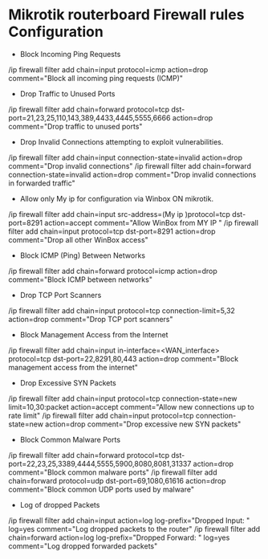 # Mikrotik routerboard Firewall rules Configuration 

- Block  Incoming Ping Requests

/ip firewall filter add chain=input protocol=icmp action=drop comment="Block all incoming ping requests (ICMP)"

- Drop Traffic to Unused Ports

/ip firewall filter add chain=forward protocol=tcp dst-port=21,23,25,110,143,389,4433,4445,5555,6666 action=drop comment="Drop traffic to unused ports"

- Drop Invalid Connections  attempting to exploit vulnerabilities.

/ip firewall filter add chain=input connection-state=invalid action=drop comment="Drop invalid connections"
/ip firewall filter add chain=forward connection-state=invalid action=drop comment="Drop invalid connections in forwarded traffic"

- Allow only My ip for configuration via Winbox ON mikrotik.

/ip firewall filter add chain=input src-address=(My ip )protocol=tcp dst-port=8291 action=accept comment="Allow WinBox from MY IP "
/ip firewall filter add chain=input protocol=tcp dst-port=8291 action=drop comment="Drop all other WinBox access"

- Block ICMP (Ping) Between Networks

/ip firewall filter add chain=forward protocol=icmp action=drop comment="Block ICMP between networks"

- Drop TCP Port Scanners

/ip firewall filter add chain=input protocol=tcp connection-limit=5,32 action=drop comment="Drop TCP port scanners"

- Block Management Access from the Internet

/ip firewall filter add chain=input in-interface=<WAN_interface> protocol=tcp dst-port=22,8291,80,443 action=drop comment="Block management access from the internet"

- Drop Excessive SYN Packets

/ip firewall filter add chain=input protocol=tcp connection-state=new limit=10,30:packet action=accept comment="Allow new connections up to rate limit"
/ip firewall filter add chain=input protocol=tcp connection-state=new action=drop comment="Drop excessive new SYN packets"

- Block Common Malware Ports

/ip firewall filter add chain=forward protocol=tcp dst-port=22,23,25,3389,4444,5555,5900,8080,8081,31337 action=drop comment="Block common malware ports"
/ip firewall filter add chain=forward protocol=udp dst-port=69,1080,61616 action=drop comment="Block common UDP ports used by malware"

- Log of dropped Packets

/ip firewall filter add chain=input action=log log-prefix="Dropped Input: " log=yes comment="Log dropped packets to the router"
/ip firewall filter add chain=forward action=log log-prefix="Dropped Forward: " log=yes comment="Log dropped forwarded packets"

